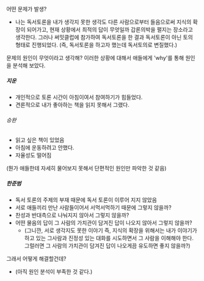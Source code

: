 
어떤 문제가 발생?
- 나는 독서토론을 내가 생각지 못한 생각도 다른 사람으로부터 들음으로써 지식의 확장이 되어가고, 현재 상황에서 최적의 답이 무엇일까 갑론의박을 펼지는 장소라고 생각한다. 그러나 써밋클럽에 참가하여 독서토론을 한 결과 독서토론이 아닌 토의 형태로 진행되었다. (즉, 독서토론을 하고자 했는데 독서토의로 변질했다.)

문제의 원인이 무엇이라고 생각해?
이러한 상황에 대해서 애들에게 'why'를 통해 원인을 분석해 보았다.

##### 지운
- 개인적으로 토론 시간이 아침이여서 참여하기가 힘들었다.
- 견론적으로 내가 좋아하는 책을 읽지 못해서 그랬다.

###### 승완
- 읽고 싶은 책이 있었음
- 아침에 운동하려고 안했다.
- 자율성도 떨어짐

(뭔가 애들한테 자세히 물어보지 못해서 단편적인 원인만  파악한 것 같음)

##### 한준범
- 독서 토론의 주제의 부재 때문에 독서 토론이 이루어 지지 않았음
- 서로 애들끼리 만난 사람들이어서 서먹서먹하기 때문에 그렇지 않을까?
- 찬성과 반대측으로 나눠지지 않아서 그렇지 않을까?
- 어떤 물음의 답이 그 사람의 가치관이 담겨진 답이 나오지 않아서 그렇지 않을까?
	- (그니깐, 서로 생각지도 못한 이야기 즉, 지식의 확장을 위해서는 내가 이야기가 하고 있는 그사람과 진정성 있는 대화를 시도하면서 그 사람을 이해해야 한다. 그럴러면 그 사람의 가치관이 담겨진 답이 나오게끔 유도하면 좋지 않을까?)


그래서 어떻게 해결할건데?
- (아직 원인 분석이 부족한 것 같다.)